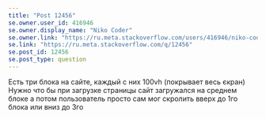 ```yaml
---
title: "Post 12456"
se.owner.user_id: 416946
se.owner.display_name: "Niko Coder"
se.owner.link: "https://ru.meta.stackoverflow.com/users/416946/niko-coder"
se.link: "https://ru.meta.stackoverflow.com/q/12456"
se.post_id: 12456
se.post_type: question
---
```

<p>Есть три блока на сайте, каждый с них 100vh (покрывает весь єкран)
Нужно что бы при загрузке страницы сайт загружался на среднем блоке а потом пользователь просто сам мог скролить вверх до 1го блока или вниз до 3го</p>

